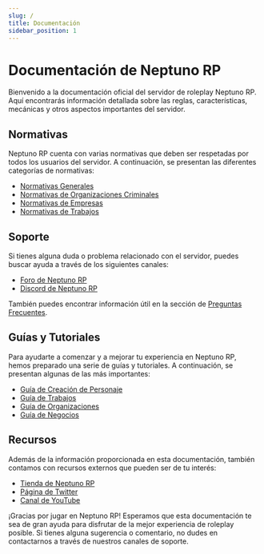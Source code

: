 ```yaml
---
slug: /
title: Documentación
sidebar_position: 1
---
```


# Documentación de Neptuno RP

Bienvenido a la documentación oficial del servidor de roleplay Neptuno RP. Aquí encontrarás información detallada sobre las reglas, características, mecánicas y otros aspectos importantes del servidor.

## Normativas

Neptuno RP cuenta con varias normativas que deben ser respetadas por todos los usuarios del servidor. A continuación, se presentan las diferentes categorías de normativas:

- [Normativas Generales](./donaciones/index.md)
- [Normativas de Organizaciones Criminales](./donaciones/index.md)
- [Normativas de Empresas](./donaciones/index.md)
- [Normativas de Trabajos](./donaciones/index.md)

## Soporte

Si tienes alguna duda o problema relacionado con el servidor, puedes buscar ayuda a través de los siguientes canales:

- [Foro de Neptuno RP](https://neptunorp.es/foro/)
- [Discord de Neptuno RP](https://discord.gg/neptunorp)

También puedes encontrar información útil en la sección de [Preguntas Frecuentes](./donaciones/index.md).

## Guías y Tutoriales

Para ayudarte a comenzar y a mejorar tu experiencia en Neptuno RP, hemos preparado una serie de guías y tutoriales. A continuación, se presentan algunas de las más importantes:

- [Guía de Creación de Personaje](./donaciones/index.md)
- [Guía de Trabajos](./donaciones/index.md)
- [Guía de Organizaciones](./donaciones/index.md)
- [Guía de Negocios](./donaciones/index.md)

## Recursos

Además de la información proporcionada en esta documentación, también contamos con recursos externos que pueden ser de tu interés:

- [Tienda de Neptuno RP](https://neptunorp.com)
- [Página de Twitter](https://twitter.com/neptunorp)
- [Canal de YouTube](https://www.youtube.com/channel/UCrrcLeGb4e3uV7KjxFtZuXg)

¡Gracias por jugar en Neptuno RP! Esperamos que esta documentación te sea de gran ayuda para disfrutar de la mejor experiencia de roleplay posible. Si tienes alguna sugerencia o comentario, no dudes en contactarnos a través de nuestros canales de soporte.